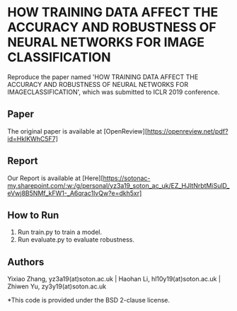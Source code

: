 # HOW TRAINING DATA AFFECT THE ACCURACY AND ROBUSTNESS OF NEURAL NETWORKS FOR IMAGE CLASSIFICATION
Reproduce the paper named 'HOW TRAINING DATA AFFECT THE ACCURACY AND ROBUSTNESS OF NEURAL NETWORKS FOR IMAGECLASSIFICATION', which was submitted to ICLR 2019 conference. 

## Paper
The original paper is available at [OpenReview][https://openreview.net/pdf?id=HklKWhC5F7] 

## Report
Our Report is available at [Here][https://sotonac-my.sharepoint.com/:w:/g/personal/yz3a19_soton_ac_uk/EZ_HJltNrbtMiSulD_eVwj8B5NMf_kFW1-_A6qrac1lvQw?e=dkh5xr]

## How to Run
1. Run train.py to train a model.
2. Run evaluate.py to evaluate robustness.

## Authors
Yixiao Zhang, yz3a19(at)soton.ac.uk | Haohan Li, hl10y19(at)soton.ac.uk | Zhiwen Yu, zy3y19(at)soton.ac.uk

*This code is provided under the BSD 2-clause license.
